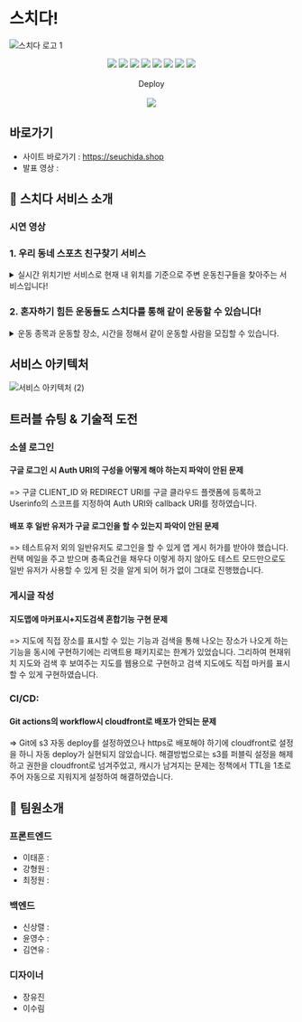 # 스치다!
  ![스치다 로고 1](https://practice2082.s3.ap-northeast-2.amazonaws.com/%EC%8A%A4%EC%B9%98%EB%8B%A4%EC%9D%B4%EB%AF%B8%EC%A7%80.png)




<p align='center'>
  <img src='https://img.shields.io/badge/Javascript-ES6-yellow?logo=javascript'/>
  <img src='https://img.shields.io/badge/Node.js-v16.14.2-green?logo=Node.js'/>
  <img src='https://img.shields.io/badge/Express-v4.17.3-black?logo=Express'/>
  <img src='https://img.shields.io/badge/MongoDB-v4.2.19-green?logo=mongodb'/>
  <img src='https://img.shields.io/badge/prettier-v2.5.1-pink?logo=prettier'/>
  <img src='https://img.shields.io/badge/Passport-v0.5.2-green?logo=passport'/>
  <img src='https://img.shields.io/badge/socket.io-v4.4.1-white?logo=Socket.io'/>
  <img src="https://img.shields.io/badge/Json Web Token-v8.5.1-8a8a8a?logo=JSON Web Tokens&logoColor=white" />
  </br></br>
  Deploy
  </br></br>
  <img src="https://img.shields.io/badge/Git hub-000000?logo=Github&logoColor=white" />
  
</p>

## 바로가기
- 사이트 바로가기 : https://seuchida.shop
- 발표 영상 : 

## 🎉 스치다 서비스 소개

### 시연 영상


### 1. 우리 동네 스포츠 친구찾기 서비스
<details> <summary>실시간 위치기반 서비스로 현재 내 위치를 기준으로 주변 운동친구들을 찾아주는 서비스입니다!</summary> <div markdown="1"> <img width='25%' src='https://practice2082.s3.ap-northeast-2.amazonaws.com/%EB%A6%AC%EB%93%9C%EB%AF%B8+%EC%9D%B4%EB%AF%B8%EC%A7%801.png'> </div> </details>


### 2. 혼자하기 힘든 운동들도 스치다를 통해 같이 운동할 수 있습니다!
<details> <summary>운동 종목과 운동할 장소, 시간을 정해서 같이 운동할 사람을 모집할 수 있습니다.</summary> <img width='25%' src='https://practice2082.s3.ap-northeast-2.amazonaws.com/%EB%A6%AC%EB%93%9C%EB%AF%B8+%EC%9D%B4%EB%AF%B8%EC%A7%802.png'> </details>


## 서비스 아키텍처   

![서비스 아키텍처 (2)](https://practice2082.s3.ap-northeast-2.amazonaws.com/%EC%95%84%ED%82%A4%ED%83%9D%EC%B3%90%EC%9D%B4%EB%AF%B8%EC%A7%80.png)

## 트러블 슈팅 & 기술적 도전



### 소셜 로그인
#### 구글 로그인 시 Auth URI의 구성을 어떻게 해야 하는지 파악이 안된 문제
=>	구글 CLIENT_ID 와 REDIRECT URI를 구글 클라우드 플랫폼에 등록하고 Userinfo의 스코프를 지정하여 Auth URI와 callback URI를 정하였습니다.
#### 배포 후 일반 유저가 구글 로그인을 할 수 있는지 파악이 안된 문제
=>	테스트유저 외의 일반유저도 로그인을 할 수 있게 앱 게시 허가를 받아야 했습니다. 컨택 메일을 주고 받으며 충족요건을 채우다 이렇게 하지 않아도 테스트 모드만으로도 일반 유저가 사용할 수 있게 된 것을 알게 되어 허가 없이 그대로 진행했습니다.

### 게시글 작성
#### 지도맵에 마커표시+지도검색 혼합기능 구현 문제
=>	지도에 직접 장소를 표시할 수 있는 기능과 검색을 통해 나오는 장소가 나오게 하는 기능을 동시에 구현하기에는 리액트용 패키지로는 한계가 있었습니다. 그리하여 현재위치 지도와 검색 후 보여주는 지도를 웹용으로 구현하고 검색 지도에도 직접 마커를 표시할 수 있게 구현하였습니다.

### CI/CD:
#### Git actions의 workflow시 cloudfront로 배포가 안되는 문제
=>	Git에 s3 자동 deploy를 설정하였으나 https로 배포해야 하기에 cloudfront로 설정을 하니 자동 deploy가 실현되지 않았습니다. 해결방법으로는 s3를 퍼블릭 설정을 해제하고 권한을 cloudfront로 넘겨주었고, 캐시가 남겨지는 문제는 정책에서 TTL을 1초로 주어 자동으로 지워지게 설정하여 해결하였습니다.


## 📌 팀원소개
### 프론트엔드
- 이태훈 : 
- 강형원 : 
- 최정원 : 
### 백엔드
- 신상렬 : 
- 윤영수 : 
- 김연유 :
### 디자이너
- 장유진
- 이수림 
